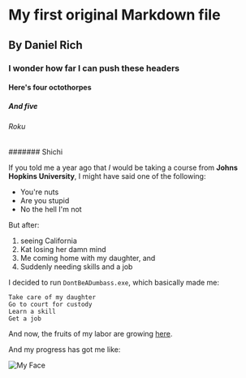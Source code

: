 # My first original Markdown file
## By Daniel Rich
### I wonder how far I can push these headers
#### Here's four octothorpes
##### And five
###### Roku
####### Shichi

If you told me a year ago that *I* would be taking a course from
**Johns Hopkins University**, I might have said one of the following:

- You're nuts
- Are you stupid
- No the hell I'm not

But after:

1. seeing California
2. Kat losing her damn mind
3. Me coming home with my daughter, and
4. Suddenly needing skills and a job

I decided to run `DontBeADumbass.exe`, which basically made me:

```
Take care of my daughter
Go to court for custody
Learn a skill
Get a job
```

And now, the fruits of my labor are growing [here](https://github.com/furyking380/my-first-repo).

And my progress has got me like:

![My Face](https://i.kym-cdn.com/entries/icons/original/000/027/475/Screen_Shot_2018-10-25_at_11.02.15_AM.png)
